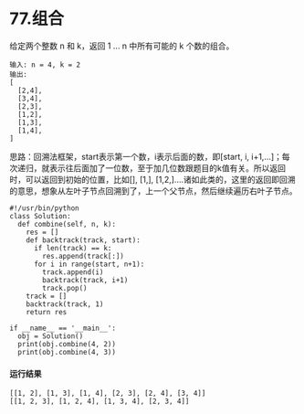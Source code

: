 # 77.组合
给定两个整数 n 和 k，返回 1 ... n 中所有可能的 k 个数的组合。

    输入: n = 4, k = 2
    输出:
    [
      [2,4],
      [3,4],
      [2,3],
      [1,2],
      [1,3],
      [1,4],
    ]

思路：回溯法框架，start表示第一个数，i表示后面的数，即[start, i, i+1,...]；每次递归，就表示往后面加了一位数，至于加几位数跟题目的k值有关。所以返回时，可以返回到初始的位置，比如[], [1,], [1,2,]....诸如此类的，这里的返回即回溯的意思，想象从左叶子节点回溯到了，上一个父节点，然后继续遍历右叶子节点。

    #!/usr/bin/python
    class Solution:
      def combine(self, n, k):
        res = []
        def backtrack(track, start):
          if len(track) == k:
            res.append(track[:])
          for i in range(start, n+1):
            track.append(i)
            backtrack(track, i+1)
            track.pop()
        track = []
        backtrack(track, 1)
        return res

    if __name__ == '__main__':
      obj = Solution()
      print(obj.combine(4, 2))
      print(obj.combine(4, 3))

#### 运行结果
    [[1, 2], [1, 3], [1, 4], [2, 3], [2, 4], [3, 4]]
    [[1, 2, 3], [1, 2, 4], [1, 3, 4], [2, 3, 4]]
